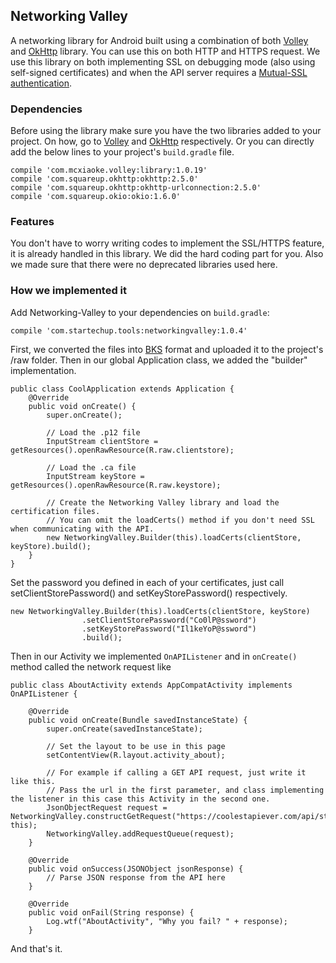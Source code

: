 ## Networking Valley

A networking library for Android built using a combination of both [Volley](https://developer.android.com/training/volley/index.html) and [OkHttp](http://square.github.io/okhttp/) library.
You can use this on both HTTP and HTTPS request. We use this library on both implementing SSL on debugging mode (also using self-signed certificates) and when the API
server requires a [Mutual-SSL authentication](http://www.codeproject.com/Articles/326574/An-Introduction-to-Mutual-SSL-Authentication).

### Dependencies
Before using the library make sure you have the two libraries added to your project.
On how, go to [Volley](https://developer.android.com/training/volley/index.html) and [OkHttp](http://square.github.io/okhttp/) respectively.
Or you can directly add the below lines to your project's `build.gradle` file.

```
compile 'com.mcxiaoke.volley:library:1.0.19'
compile 'com.squareup.okhttp:okhttp:2.5.0'
compile 'com.squareup.okhttp:okhttp-urlconnection:2.5.0'
compile 'com.squareup.okio:okio:1.6.0'
```

### Features
You don't have to worry writing codes to implement the SSL/HTTPS feature, it is already handled in this library. We did the
hard coding part for you. Also we made sure that there were no deprecated libraries used here.


### How we implemented it
Add Networking-Valley to your dependencies on `build.gradle`:

`compile 'com.startechup.tools:networkingvalley:1.0.4'`

First, we converted the files into [BKS](https://www.bouncycastle.org/specifications.html) format and uploaded it to the project's
/raw folder. Then in our global Application class, we added the "builder" implementation.

```
public class CoolApplication extends Application {
    @Override
    public void onCreate() {
        super.onCreate();

        // Load the .p12 file
        InputStream clientStore = getResources().openRawResource(R.raw.clientstore);

        // Load the .ca file
        InputStream keyStore = getResources().openRawResource(R.raw.keystore);

        // Create the Networking Valley library and load the certification files.
        // You can omit the loadCerts() method if you don't need SSL when communicating with the API.
        new NetworkingValley.Builder(this).loadCerts(clientStore, keyStore).build();
    }
}
```

Set the password you defined in each of your certificates, just call setClientStorePassword() and
setKeyStorePassword() respectively.
```
new NetworkingValley.Builder(this).loadCerts(clientStore, keyStore)
                .setClientStorePassword("Co0lP@ssword")
                .setKeyStorePassword("Il1keYoP@ssword")
                .build();
```

Then in our Activity we implemented `OnAPIListener` and in `onCreate()` method called the network request like

```
public class AboutActivity extends AppCompatActivity implements OnAPIListener {

    @Override
    public void onCreate(Bundle savedInstanceState) {
        super.onCreate(savedInstanceState);

        // Set the layout to be use in this page
        setContentView(R.layout.activity_about);

        // For example if calling a GET API request, just write it like this.
        // Pass the url in the first parameter, and class implementing the listener in this case this Activity in the second one.
        JsonObjectRequest request = NetworkingValley.constructGetRequest("https://coolestapiever.com/api/stuffs", this);
        NetworkingValley.addRequestQueue(request);
    }

    @Override
    public void onSuccess(JSONObject jsonResponse) {
        // Parse JSON response from the API here
    }

    @Override
    public void onFail(String response) {
        Log.wtf("AboutActivity", "Why you fail? " + response);
    }
```

And that's it.